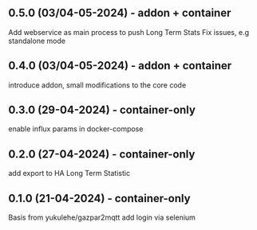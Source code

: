 ## 0.5.0 (03/04-05-2024) - addon + container

Add webservice as main process to push Long Term Stats
Fix issues, e.g standalone mode

## 0.4.0 (03/04-05-2024) - addon + container

introduce addon, small modifications to the core code

## 0.3.0 (29-04-2024) - container-only

enable influx params in docker-compose

## 0.2.0 (27-04-2024) - container-only

add export to HA Long Term Statistic

## 0.1.0 (21-04-2024) - container-only

Basis from yukulehe/gazpar2mqtt
add login via selenium

